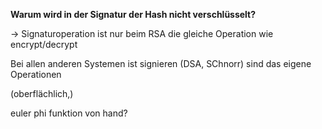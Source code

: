 **Warum wird in der Signatur der Hash nicht verschlüsselt?**

-> Signaturoperation ist nur beim RSA die gleiche Operation wie encrypt/decrypt

Bei allen anderen Systemen ist signieren (DSA, SChnorr) sind das eigene Operationen

(oberflächlich,)





euler phi funktion von hand?



